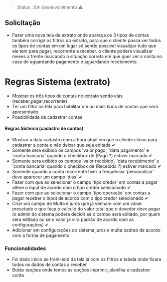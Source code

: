 > Status : Em desenvolvimento ⚠

## Solicitação

+ Fazer uma nova tela de extrato onde apareça os 3 tipos de contas também corrigir os filtros do extrato, para que o cliente possa ver todos os tipos de contas em um lugar só sendo possível visualizar tudo que ele tem para pagar, recorrente e receber. o cliente poderá visualizar meses a frente marcando a situação correta em que quer ver a conta no caso de aguardando pagamento e aguardando recebimento.

# Regras Sistema (extrato)

+ Mostrar os três tipos de contas no extrato sendo elas (receber,pagar,recorrente)
+ Ter um filtro na tela para habilitar um ou mais tipos de contas que será apresentado
+ Possibilidade de cadastrar contas

#### Regras Sistema (cadastro de contas)

+ Mostrar a data cadastro com a hora atual em que o cliente clicou para cadastrar a conta e não deixar que seja editada ✔
+ Somente sera exibido os campos 'valor pago', 'data pagamento' e 'conta bancaria' quando o checkbox de (Pago ?) estiver marcado ✔
+ Somente sera exibido os campos 'valor recebido', 'data recebimento' e 'conta bancaria' quando o checkbox de (Recebido ?) estiver marcado ✔
+ Somente quando a conta recorrente tiver a frequência 'personalizar' deve aparecer um campo 'dias' ✔
+ Fazer com que ao selecionar o campo 'tipo credor' em contas a pagar altere o input de acordo com o tipo credor selecionado ✔
+ Fazer com que ao selecionar o campo 'tipo operação' em contas a pagar receber o input de acordo com o tipo credor selecionado ✔
+ Criar um campo de Multa e juros que ja venham com um value presetado e que faça o calculo do valor total que o devedor deve pagar (o admin do sistema podera decidir se o campo será editado, por quem sera editado ou se  o valor ja vira padrão de acordo com as configurações) ✔
+ Adicionar em configurações do sistema juros e multa padrao de acordo com a forma de pagamento


### Funcionalidades

+ Foi dado início  ao front-end da tela já com os filtros e tabela onde ficara todos os dados de contas a receber 
+ Botão opções onde temos as opções imprimir, planilha e cadastrar conta 

